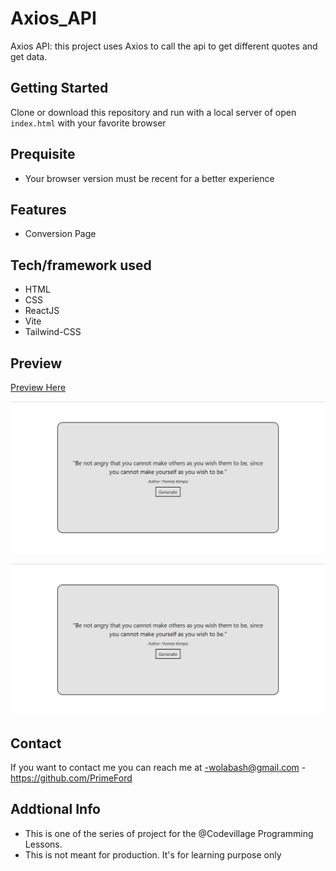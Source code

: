 # Axios_API
Axios API: this project uses Axios to call the api to get different quotes and get data.

## Getting Started

Clone or download this repository and run with a local server of open `index.html` with your favorite browser

## Prequisite

- Your browser version must be recent for a better experience

## Features

- Conversion Page

## Tech/framework used

- HTML
- CSS
- ReactJS
- Vite
- Tailwind-CSS

## Preview

[Preview Here]()

![screenshot](./public/image/snip.png)

![screenshot](./public/image/snip.png)

## Contact

If you want to contact me you can reach me at
-wolabash@gmail.com -https://github.com/PrimeFord

## Addtional Info

- This is one of the series of project for the @Codevillage Programming Lessons.
- This is not meant for production. It's for learning purpose only
